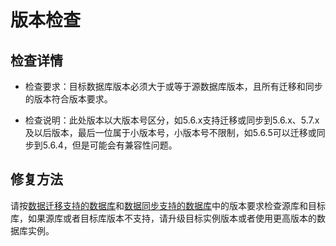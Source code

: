 # 版本检查

## 检查详情 

-   检查要求：目标数据库版本必须大于或等于源数据库版本，且所有迁移和同步的版本符合版本要求。

-   检查说明：此处版本以大版本号区分，如5.6.x支持迁移或同步到5.6.x、5.7.x及以后版本，最后一位属于小版本号，小版本号不限制，如5.6.5可以迁移或同步到5.6.4，但是可能会有兼容性问题。

## 修复方法

请按[数据迁移支持的数据库]()和[数据同步支持的数据库]()中的版本要求检查源库和目标库，如果源库或者目标库版本不支持，请升级目标实例版本或者使用更高版本的数据库实例。


